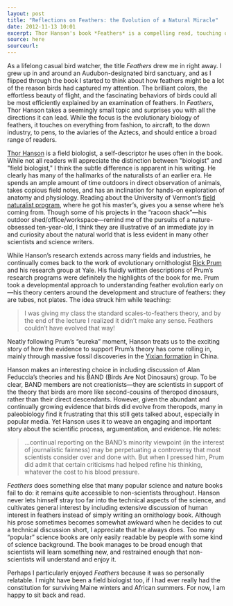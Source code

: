 ```yaml
---
layout: post
title: "Reflections on Feathers: the Evolution of a Natural Miracle"
date: 2012-11-13 10:01
excerpt: Thor Hanson's book *Feathers* is a compelling read, touching on the biology, history, and culture of feathers.
source: here
sourceurl: 
---
```


As a lifelong casual bird watcher, the title *Feathers* drew me in right away. I grew up in and around an Audubon-designated bird sanctuary, and as I flipped through the book I started to think about how feathers might be a lot of the reason birds had captured my attention. The brilliant colors, the effortless beauty of flight, and the fascinating behaviors of birds could all be most efficiently explained by an examination of feathers. In *Feathers*, Thor Hanson takes a seemingly small topic and surprises you with all the directions it can lead. While the focus is the evolutionary biology of feathers, it touches on everything from fashion, to aircraft, to the down industry, to pens, to the aviaries of the Aztecs, and should entice a broad range of readers.

[Thor Hanson](http://thorhanson.net/About.html) is a field biologist, a self-descriptor he uses often in the book. While not all readers will appreciate the distinction between "biologist" and "field biologist," I think the subtle difference is apparent in his writing. He clearly has many of the hallmarks of the naturalists of an earlier era. He spends an ample amount of time outdoors in direct observation of animals, takes copious field notes, and has an inclination for hands-on exploration of anatomy and physiology. Reading about the University of Vermont’s [field naturalist program](http://www.uvm.edu/~fntrlst/), where he got his master’s, gives you a sense where he’s coming from. Though some of his projects in the “racoon shack”—his outdoor shed/office/workspace—remind me of the pursuits of a nature-obsessed ten-year-old, I think they are illustrative of an immediate joy in and curiosity about the natural world that is less evident in many other scientists and science writers.

While Hanson’s research extends across many fields and industries, he continually comes back to the work of evolutionary ornithologist [Rick Prum](http://www.yale.edu/eeb/prum/index.htm) and his research group at Yale. His fluidly written descriptions of Prum’s research programs were definitely the highlights of the book for me. Prum took a developmental approach to understanding feather evolution early on—his theory centers around the development and structure of feathers: they are tubes, not plates. The idea struck him while teaching:

>I was giving my class the standard scales-to-feathers theory, and by the end of the lecture I realized it didn’t make any sense. Feathers couldn’t have evolved that way!

Neatly following Prum’s “eureka” moment, Hanson treats us to the exciting story of how the evidence to support Prum’s theory has come rolling in, mainly through massive fossil discoveries in the [Yixian formation](http://en.wikipedia.org/wiki/Yixian_Formation) in China.

Hanson makes an interesting choice in including discussion of Alan Feduccia’s theories and his BAND (Birds Are Not Dinosaurs) group. To be clear, BAND members are not creationists—they are scientists in support of the theory that birds are more like second-cousins of theropod dinosaurs, rather than their direct descendants. However, given the abundant and continually growing evidence that birds did evolve from theropods, many in paleobiology find it frustrating that this still gets talked about, especially in popular media. Yet Hanson uses it to weave an engaging and important story about the scientific process, argumentation, and evidence. He notes:

>…continual reporting on the BAND’s minority viewpoint (in the interest of journalistic fairness) may be perpetuating a controversy that most scientists consider over and done with. But when I pressed him, Prum did admit that certain criticisms had helped refine his thinking, whatever the cost to his blood pressure.

*Feathers* does something else that many popular science and nature books fail to do: it remains quite accessible to non-scientists throughout. Hanson never lets himself stray too far into the technical aspects of the science, and cultivates general interest by including extensive discussion of human interest in feathers instead of simply writing an ornithology book. Although his prose sometimes becomes somewhat awkward when he decides to cut a technical discussion short, I appreciate that he always does. Too many “popular” science books are only easily readable by people with some kind of science background. The book manages to be broad enough that scientists will learn something new, and restrained enough that non-scientists will understand and enjoy it.

Perhaps I particularly enjoyed *Feathers* because it was so personally relatable. I might have been a field biologist too, if I had ever really had the constitution for surviving Maine winters and African summers. For now, I am happy to sit back and read.